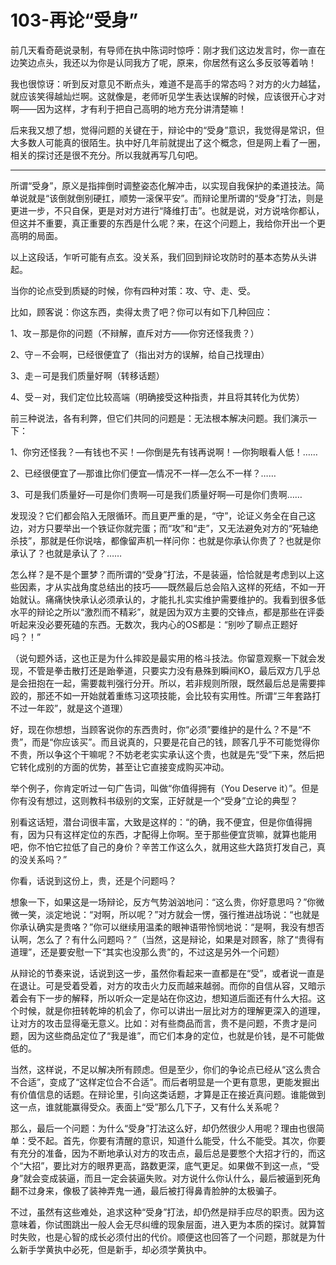 # 103-再论“受身”

前几天看奇葩说录制，有导师在执中陈词时惊呼：刚才我们这边发言时，你一直在边笑边点头，我还以为你是认同我方了呢，原来，你居然有这么多反驳等着呐！

我也很惊讶：听到反对意见不断点头，难道不是高手的常态吗？对方的火力越猛，就应该笑得越灿烂啊。这就像是，老师听见学生表达误解的时候，应该很开心才对啊——因为这样，才有利于把自己高明的地方充分讲清楚嘛！

后来我又想了想，觉得问题的关键在于，辩论中的“受身”意识，我觉得是常识，但大多数人可能真的很陌生。执中好几年前就提出了这个概念，但是网上看了一圈，相关的探讨还是很不充分。所以我就再写几句吧。

---

所谓“受身”，原义是指摔倒时调整姿态化解冲击，以实现自我保护的柔道技法。简单说就是“该倒就倒别硬扛，顺势一滚保平安”。而辩论里所谓的“受身”打法，则是更进一步，不只自保，更是对对方进行“降维打击”。也就是说，对方说啥你都认，但这并不重要，真正重要的东西是什么呢？来，在这个问题上，我给你开出一个更高明的局面。

以上这段话，乍听可能有点玄。没关系，我们回到辩论攻防时的基本态势从头讲起。

当你的论点受到质疑的时候，你有四种对策：攻、守、走、受。

比如，顾客说：你这东西，卖得太贵了吧？你可以有如下几种回应：

1、攻－那是你的问题（不辩解，直斥对方——你穷还怪我贵？）

2、守－不会啊，已经很便宜了（指出对方的误解，给自己找理由）

3、走－可是我们质量好啊（转移话题）

4、受－对，我们定位比较高端（明确接受这种指责，并且将其转化为优势）

前三种说法，各有利弊，但它们共同的问题是：无法根本解决问题。我们演示一下：

1、你穷还怪我？—有钱也不买！—你倒是先有钱再说啊！—你狗眼看人低！……

2、已经很便宜了—那谁比你们便宜—情况不一样—怎么不一样？……

3、可是我们质量好—可是你们贵啊—可是我们质量好啊—可是你们贵啊……

发现没？它们都会陷入无限循环。而且更严重的是，“守”，论证义务全在自己这边，对方只要举出一个铁证你就完蛋；而“攻”和“走”，又无法避免对方的“死轴绝杀技”，那就是任你说啥，都像留声机一样问你：也就是你承认你贵了？也就是你承认了？也就是承认了？……

怎么样？是不是个噩梦？而所谓的“受身”打法，不是装逼，恰恰就是考虑到以上这些因素，才从实战角度总结出的技巧——既然最后总会陷入这样的死结，不如一开始就认。痛痛快快承认必须承认的，才能扎扎实实维护需要维护的。我看到很多低水平的辩论之所以“激烈而不精彩”，就是因为双方主要的交锋点，都是那些在评委听起来没必要死磕的东西。无数次，我内心的OS都是：“别吵了聊点正题好吗？！”

（说句题外话，这也正是为什么摔跤是最实用的格斗技法。你留意观察一下就会发现，不管是拳击散打还是跆拳道，只要实力没有悬殊到瞬间KO，最后双方几乎总是会扭抱在一起，需要裁判强行分开。所以，若非规则所限，既然最后总是需要摔跤的，那还不如一开始就着重练习这项技能，会比较有实用性。所谓“三年套路打不过一年跤”，就是这个道理）

好，现在你想想，当顾客说你的东西贵时，你“必须”要维护的是什么？不是“不贵”，而是“你应该买”。而且说真的，只要是花自己的钱，顾客几乎不可能觉得你不贵，所以争这个干嘛呢？不妨老老实实承认这个贵，也就是先“受”下来，然后把它转化成别的方面的优势，甚至让它直接变成购买冲动。

举个例子，你肯定听过一句广告词，叫做“你值得拥有（You Deserve it）”。但是你有没有想过，这则教科书级别的文案，正好就是一个“受身”立论的典型？

别看这话短，潜台词很丰富，大致是这样的：“的确，我不便宜，但是你值得拥有，因为只有这样定位的东西，才配得上你啊。至于那些便宜货嘛，就算也能用吧，你不怕它拉低了自己的身价？辛苦工作这么久，就用这些大路货打发自己，真的没关系吗？”

你看，话说到这份上，贵，还是个问题吗？

想象一下，如果这是一场辩论，反方气势汹汹地问：“这么贵，你好意思吗？”你微微一笑，淡定地说：“对啊，所以呢？”对方就会一愣，强行推进战场说：“也就是你承认确实是贵咯？”你可以继续用温柔的眼神语带怜悯地说：“是啊，我没有想否认啊，怎么了？有什么问题吗？”（当然，这是辩论，如果是对顾客，除了“贵得有道理”，还是要安慰一下“其实也没那么贵”的，不过这是另外一个问题）

从辩论的节奏来说，话说到这一步，虽然你看起来一直都是在“受”，或者说一直是在退让。可是受着受着，对方的攻击火力反而越来越弱。而你的自信从容，又暗示着会有下一步的解释，所以听众一定是站在你这边，想知道后面还有什么大招。这个时候，就是你扭转乾坤的机会了，你可以讲出一层比对方的理解更深入的道理，让对方的攻击显得毫无意义。比如：对有些商品而言，贵不是问题，不贵才是问题，因为这些商品定位了“我是谁”，而它们本身的定位，也就是价钱，是不可能做低的。

当然，这样说，不足以解决所有顾虑。但是至少，你们的争论点已经从“这么贵合不合适”，变成了“这样定位合不合适”。而后者明显是一个更有意思，更能发掘出有价值信息的话题。在辩论里，引向这类话题，才算是正在接近真问题。谁能做到这一点，谁就能赢得受众。表面上“受”那么几下子，又有什么关系呢？

那么，最后一个问题：为什么“受身”打法这么好，却仍然很少人用呢？理由也很简单：受不起。首先，你要有清醒的意识，知道什么能受，什么不能受。其次，你要有充分的准备，因为不断地承认对方的攻击点，最后总是要憋个大招才行的，而这个“大招”，要比对方的眼界更高，路数更深，底气更足。如果做不到这一点，“受身”就会变成装逼，而且一定会装逼失败。对方说什么你认什么，最后被逼到死角翻不过身来，像极了装神弄鬼一通，最后被打得鼻青脸肿的太极骗子。

不过，虽然有这些难处，追求这种“受身”打法，却仍然是辩手应尽的职责。因为这意味着，你试图跳出一般人会无尽纠缠的现象层面，进入更为本质的探讨。就算暂时失败，也是心智的成长必须付出的代价。顺便这也回答了一个问题，那就是为什么新手学黄执中必死，但是新手，却必须学黄执中。